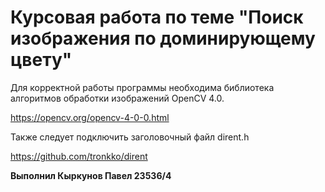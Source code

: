 # Курсовая работа по теме "Поиск изображения по доминирующему цвету" 

Для корректной работы программы необходима библиотека алгоритмов обработки изображений OpenCV 4.0.

https://opencv.org/opencv-4-0-0.html

Также следует подключить заголовочный файл dirent.h

https://github.com/tronkko/dirent

**Выполнил Кыркунов Павел 23536/4**
